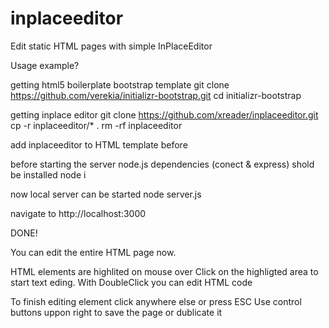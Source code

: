 inplaceeditor
=============

Edit static HTML pages with simple InPlaceEditor

Usage example?

getting html5 boilerplate bootstrap template
git clone https://github.com/verekia/initializr-bootstrap.git
cd initializr-bootstrap

getting inplace editor
git clone https://github.com/xreader/inplaceeditor.git
cp -r inplaceeditor/* .
rm -rf inplaceeditor

add inplaceeditor to HTML template before </body>
<script src="js/inplaceeditor.js"></script>

before starting the server node.js dependencies (conect & express) shold be installed
node i

now local server can be started
node server.js

navigate to http://localhost:3000

DONE!

You can edit the entire HTML page now.

HTML elements are highlited on mouse over
Click on the highligted area to start text eding.
With DoubleClick you can edit HTML code

To finish editing element click anywhere else or press ESC
Use control buttons uppon right to save the page or dublicate it







